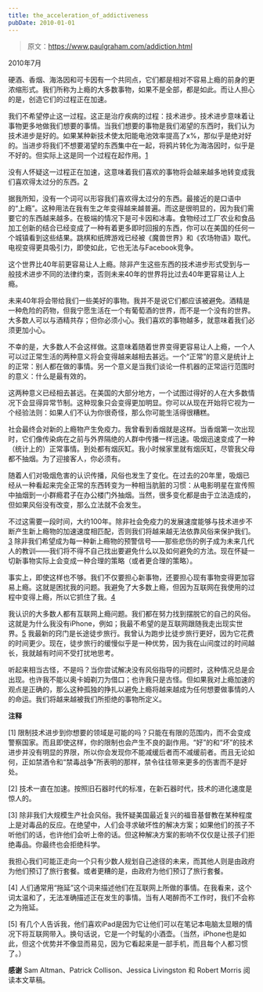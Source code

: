 ```yaml
---
title: the_acceleration_of_addictiveness
pubDate: 2010-01-01
---
```


> 原文：https://www.paulgraham.com/addiction.html 

            
2010年7月

硬酒、香烟、海洛因和可卡因有一个共同点，它们都是相对不容易上瘾的前身的更浓缩形式。我们所称为上瘾的大多数事物，如果不是全部，都是如此。而让人担心的是，创造它们的过程正在加速。

我们不希望停止这一过程。这正是治疗疾病的过程：技术进步。技术进步意味着让事物更多地做我们想要的事情。当我们想要的事物是我们渴望的东西时，我们认为技术进步是好的。如果某种新技术使太阳能电池效率提高了x%，那似乎是绝对好的。当进步将我们不想要渴望的东西集中在一起，将鸦片转化为海洛因时，似乎是不好的。但实际上这是同一个过程在起作用。[1](#the_acceleration_of_addictiveness_note1)

没有人怀疑这一过程正在加速，这意味着我们喜欢的事物将会越来越多地转变成我们喜欢得太过分的东西。[2](#the_acceleration_of_addictiveness_note2)

据我所知，没有一个词可以形容我们喜欢得太过分的东西。最接近的是口语中的“上瘾”。这种用法在我有生之年变得越来越普遍。而这是很明显的，因为我们需要它的东西越来越多。在极端的情况下是可卡因和冰毒。食物经过工厂农业和食品加工创新的结合已经变成了一种有着更多即时回报的东西，你可以在美国的任何一个城镇看到这些结果。跳棋和纸牌游戏已经被《魔兽世界》和《农场物语》取代。电视变得更具吸引力，即使如此，它也无法与Facebook竞争。

这个世界比40年前更容易让人上瘾。除非产生这些东西的技术进步形式受到与一般技术进步不同的法律约束，否则未来40年的世界将比过去40年更容易让人上瘾。

未来40年将会带给我们一些美好的事物。我并不是说它们都应该被避免。酒精是一种危险的药物，但我宁愿生活在一个有葡萄酒的世界，而不是一个没有的世界。大多数人可以与酒精共存；但你必须小心。我们喜欢的事物越多，就意味着我们必须更加小心。

不幸的是，大多数人不会这样做。这意味着随着世界变得更容易让人上瘾，一个人可以过正常生活的两种意义将会变得越来越相去甚远。一个“正常”的意义是统计上的正常：别人都在做的事情。另一个意义是当我们谈论一件机器的正常运行范围时的意义：什么是最有效的。

这两种意义已经相去甚远。在美国的大部分地方，一个试图过得好的人在大多数情况下会显得异常节制。这种现象只会变得更加明显。你可以从现在开始将它视为一个经验法则：如果人们不认为你很奇怪，那么你可能生活得很糟糕。

社会最终会对新的上瘾物产生免疫力。我曾看到香烟就是这样。当香烟第一次出现时，它们像传染病在之前与外界隔绝的人群中传播一样迅速。吸烟迅速变成了一种（统计上的）正常事情。到处都有烟灰缸。我小时候家里就有烟灰缸，尽管我父母都不抽烟。为了迎接客人，你必须有。

随着人们对吸烟危害的认识传播，风俗也发生了变化。在过去的20年里，吸烟已经从一种看起来完全正常的东西转变为一种相当肮脏的习惯：从电影明星在宣传照中抽烟到一小群瘾君子在办公楼门外抽烟。当然，很多变化都是由于立法造成的，但如果风俗没有改变，那么立法就不会发生。

不过这需要一段时间，大约100年。除非社会免疫力的发展速度能够与技术进步不断产生新上瘾物的加速速度相匹配，否则我们将越来越无法依靠风俗来保护我们。[3](#the_acceleration_of_addictiveness_note3) 除非我们希望成为每一种新上瘾物的预警信号——那些悲伤的例子成为未来几代人的教训——我们将不得不自己找出要避免什么以及如何避免的方法。现在怀疑一切新事物实际上会变成一种合理的策略（或者更合理的策略）。

事实上，即使这样也不够。我们不仅要担心新事物，还要担心现有事物变得更加容易上瘾。这就是困扰我的问题。我避免了大多数上瘾，但因为互联网在我使用的过程中变得上瘾，所以它抓住了我。[4](#the_acceleration_of_addictiveness_note4)

我认识的大多数人都有互联网上瘾问题。我们都在努力找到摆脱它的自己的风俗。这就是为什么我没有iPhone，例如；我最不希望的是互联网跟随我走出现实世界。[5](#the_acceleration_of_addictiveness_note5) 我最新的窍门是长途徒步旅行。我曾认为跑步比徒步旅行更好，因为它花费的时间更少。现在，徒步旅行的缓慢似乎是一种优势，因为我在山间度过的时间越长，我就越有时间不受打扰地思考。

听起来相当古怪，不是吗？当你尝试解决没有风俗指导的问题时，这种情况总是会出现。也许我不能以奥卡姆剃刀为借口；也许我只是古怪。但如果我对上瘾加速的观点是正确的，那么这种孤独的挣扎以避免上瘾将越来越成为任何想要做事情的人的命运。我们将越来越被我们所拒绝的事物所定义。

**注释**

[1] 限制技术进步到你想要的领域是可能的吗？只能在有限的范围内，而不会变成警察国家。而且即使这样，你的限制也会产生不良的副作用。“好”的和“坏”的技术进步并没有明显的界限，所以你会发现你不能减缓后者而不减缓前者。而且无论如何，正如禁酒令和“禁毒战争”所表明的那样，禁令往往带来更多的伤害而不是好处。

[2] 技术一直在加速。按照旧石器时代的标准，在新石器时代，技术的进化速度是惊人的。

[3] 除非我们大规模生产社会风俗。我怀疑美国最近复兴的福音基督教在某种程度上是对毒品的反应。在绝望中，人们会寻求破坏性的解决方案；如果他们的孩子不听他们的话，也许他们会听上帝的话。但这种解决方案的影响不仅仅是让孩子们拒绝毒品。你最终也会拒绝科学。

我担心我们可能正走向一个只有少数人规划自己途径的未来，而其他人则是由政府为他们预订了旅行套餐。或者更糟的是，由政府为他们预订了旅行套餐。

[4] 人们通常用“拖延”这个词来描述他们在互联网上所做的事情。在我看来，这个词太温和了，无法准确描述正在发生的事情。当有人喝醉而不工作时，我们不会称之为拖延。

[5] 有几个人告诉我，他们喜欢iPad是因为它让他们可以在笔记本电脑太显眼的情况下将互联网带入。换句话说，它是一个时髦的小酒壶。（当然，iPhone也是如此，但这个优势并不像显而易见，因为它看起来是一部手机，而且每个人都习惯了。）

**感谢** Sam Altman、Patrick Collison、Jessica Livingston 和 Robert Morris 阅读本文草稿。

